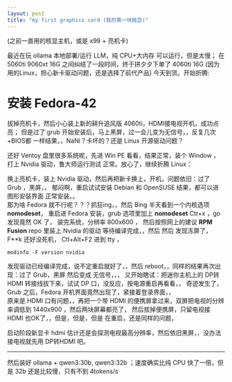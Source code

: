 ```yaml
---
layout: post
title: "my first graphics card (我的第一块独显)"
---
```


(之前一直用的核显主机，或是 x99 + 亮机卡)

最近在玩 ollama 本地部署/运行 LLM，纯 CPU+大内存 可以运行，但是太慢；
在 5060ti 9060xt 16G 之间纠结了一段时间，终于拼夕夕下单了 4060ti 16G
(因为用的Linux，担心新卡驱动问题，还是选择了前代产品) 今天到货。开始折腾:

# 安装 Fedora-42 
拔掉亮机卡，然后小心装上新的耕升追风版 4060ti，HDMI接电视开机，成功点亮；
但是过了 grub 开始安装后，马上黑屏，过一会儿变为无信号，，反复几次+BIOS都
一样结果，，NaNi？卡坏的？还是 Linux 开源驱动问题？  

还好 Ventoy 盘里很多系统呢，先进 Win PE 看看，结果正常，装个 Window ，
打上 Nvidia 驱动，鲁大师运行测试 正常。放心了，继续折腾 Linux：

换上亮机卡，装上 Nvidia 驱动，然后再把新卡换上，开机，问题依旧：过了 Grub ，黑屏，，
郁闷啊，重启试试安装 Debian 和 OpenSUSE 结果，都可以进图形安装界面 正常安装。。  
那为啥 Fedora 就不行呢？？？抓狂ing，，然后 Bing 半天看到一个内核选项 **nomodeset**，
重启进 Fedora 安装，grub 选项里加上 **nomodeset** Ctr+x ，go 发现竟然 OK 了，
装完系统，分辨率 800x600 ， 然后按照网上的建议 **RPM Fusion** repo 里装上 Nvidia 的驱动
等待编译完成，，然后 然后 发现冻屏了，F**k 还好没死机， Ctl+Alt+F2 进到 tty ，
```
modinfo -F version nvidia 
```

发现驱动已经编译完成，说不定重启就好了，，然后 reboot，，同样的结果再次出现：过了 Grub，黑屏
然后变成 无信号，，， 
又开始瞎试：把迷你主机上的 DP转HDMI 转接线拔下来，试试 DP 口，没反应，按电源重启再看看，，
奇迹发生了，Grub 之后，Fedora 开机界面竟然出现了，紧接着登录界面，，  
原来是 HDMI 口有问题，，再把一个带 HDMI 的便携屏拿过来，双屏把电视的分辨率调低到 1440x900 ，然后两块屏幕都亮了，
然后拔掉便携屏，只留电视接 HDMI 也OK了，，但是，但是，但是 在重启，还是同样的问题，

启动阶段新显卡 hdmi 估计还是会探测电视最高分辨率，然后依旧黑屏，，没办法接电视就先用 DP转HDMI 吧。

---

然后装好 ollama + qwen3:30b, qwen3:32b ；速度确实比纯 CPU 快了一倍，但是 32b 还是比较慢，只有不到 4tokens/s

